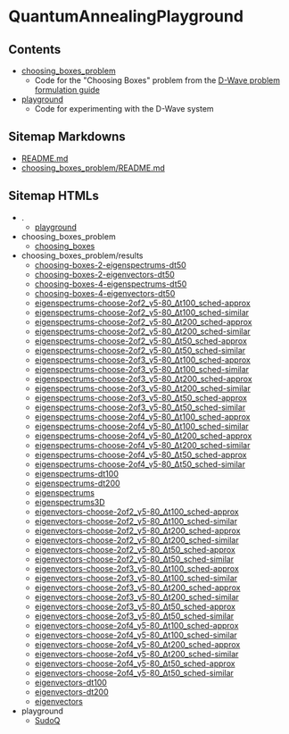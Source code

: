 # QuantumAnnealingPlayground

## Contents

- [choosing_boxes_problem](choosing_boxes_problem)
  - Code for the "Choosing Boxes" problem from the
    [D-Wave problem formulation guide](https://www.dwavesys.com/media/bu0lh5ee/problem-formulation-guide-2022-01-10.pdf)
- [playground](playground)
  - Code for experimenting with the D-Wave system

## Sitemap Markdowns

- [README.md](README.md)
- [choosing_boxes_problem/README.md](choosing_boxes_problem/README.md)

## Sitemap HTMLs

- .
	- [playground](playground.html)
- choosing_boxes_problem
	- [choosing_boxes](choosing_boxes_problem/choosing_boxes.html)
- choosing_boxes_problem/results
	- [choosing-boxes-2-eigenspectrums-dt50](choosing_boxes_problem/results/choosing-boxes-2-eigenspectrums-dt50.html)
	- [choosing-boxes-2-eigenvectors-dt50](choosing_boxes_problem/results/choosing-boxes-2-eigenvectors-dt50.html)
	- [choosing-boxes-4-eigenspectrums-dt50](choosing_boxes_problem/results/choosing-boxes-4-eigenspectrums-dt50.html)
	- [choosing-boxes-4-eigenvectors-dt50](choosing_boxes_problem/results/choosing-boxes-4-eigenvectors-dt50.html)
	- [eigenspectrums-choose-2of2_γ5-80_Δt100_sched-approx](choosing_boxes_problem/results/eigenspectrums-choose-2of2_γ5-80_Δt100_sched-approx.html)
	- [eigenspectrums-choose-2of2_γ5-80_Δt100_sched-similar](choosing_boxes_problem/results/eigenspectrums-choose-2of2_γ5-80_Δt100_sched-similar.html)
	- [eigenspectrums-choose-2of2_γ5-80_Δt200_sched-approx](choosing_boxes_problem/results/eigenspectrums-choose-2of2_γ5-80_Δt200_sched-approx.html)
	- [eigenspectrums-choose-2of2_γ5-80_Δt200_sched-similar](choosing_boxes_problem/results/eigenspectrums-choose-2of2_γ5-80_Δt200_sched-similar.html)
	- [eigenspectrums-choose-2of2_γ5-80_Δt50_sched-approx](choosing_boxes_problem/results/eigenspectrums-choose-2of2_γ5-80_Δt50_sched-approx.html)
	- [eigenspectrums-choose-2of2_γ5-80_Δt50_sched-similar](choosing_boxes_problem/results/eigenspectrums-choose-2of2_γ5-80_Δt50_sched-similar.html)
	- [eigenspectrums-choose-2of3_γ5-80_Δt100_sched-approx](choosing_boxes_problem/results/eigenspectrums-choose-2of3_γ5-80_Δt100_sched-approx.html)
	- [eigenspectrums-choose-2of3_γ5-80_Δt100_sched-similar](choosing_boxes_problem/results/eigenspectrums-choose-2of3_γ5-80_Δt100_sched-similar.html)
	- [eigenspectrums-choose-2of3_γ5-80_Δt200_sched-approx](choosing_boxes_problem/results/eigenspectrums-choose-2of3_γ5-80_Δt200_sched-approx.html)
	- [eigenspectrums-choose-2of3_γ5-80_Δt200_sched-similar](choosing_boxes_problem/results/eigenspectrums-choose-2of3_γ5-80_Δt200_sched-similar.html)
	- [eigenspectrums-choose-2of3_γ5-80_Δt50_sched-approx](choosing_boxes_problem/results/eigenspectrums-choose-2of3_γ5-80_Δt50_sched-approx.html)
	- [eigenspectrums-choose-2of3_γ5-80_Δt50_sched-similar](choosing_boxes_problem/results/eigenspectrums-choose-2of3_γ5-80_Δt50_sched-similar.html)
	- [eigenspectrums-choose-2of4_γ5-80_Δt100_sched-approx](choosing_boxes_problem/results/eigenspectrums-choose-2of4_γ5-80_Δt100_sched-approx.html)
	- [eigenspectrums-choose-2of4_γ5-80_Δt100_sched-similar](choosing_boxes_problem/results/eigenspectrums-choose-2of4_γ5-80_Δt100_sched-similar.html)
	- [eigenspectrums-choose-2of4_γ5-80_Δt200_sched-approx](choosing_boxes_problem/results/eigenspectrums-choose-2of4_γ5-80_Δt200_sched-approx.html)
	- [eigenspectrums-choose-2of4_γ5-80_Δt200_sched-similar](choosing_boxes_problem/results/eigenspectrums-choose-2of4_γ5-80_Δt200_sched-similar.html)
	- [eigenspectrums-choose-2of4_γ5-80_Δt50_sched-approx](choosing_boxes_problem/results/eigenspectrums-choose-2of4_γ5-80_Δt50_sched-approx.html)
	- [eigenspectrums-choose-2of4_γ5-80_Δt50_sched-similar](choosing_boxes_problem/results/eigenspectrums-choose-2of4_γ5-80_Δt50_sched-similar.html)
	- [eigenspectrums-dt100](choosing_boxes_problem/results/eigenspectrums-dt100.html)
	- [eigenspectrums-dt200](choosing_boxes_problem/results/eigenspectrums-dt200.html)
	- [eigenspectrums](choosing_boxes_problem/results/eigenspectrums.html)
	- [eigenspectrums3D](choosing_boxes_problem/results/eigenspectrums3D.html)
	- [eigenvectors-choose-2of2_γ5-80_Δt100_sched-approx](choosing_boxes_problem/results/eigenvectors-choose-2of2_γ5-80_Δt100_sched-approx.html)
	- [eigenvectors-choose-2of2_γ5-80_Δt100_sched-similar](choosing_boxes_problem/results/eigenvectors-choose-2of2_γ5-80_Δt100_sched-similar.html)
	- [eigenvectors-choose-2of2_γ5-80_Δt200_sched-approx](choosing_boxes_problem/results/eigenvectors-choose-2of2_γ5-80_Δt200_sched-approx.html)
	- [eigenvectors-choose-2of2_γ5-80_Δt200_sched-similar](choosing_boxes_problem/results/eigenvectors-choose-2of2_γ5-80_Δt200_sched-similar.html)
	- [eigenvectors-choose-2of2_γ5-80_Δt50_sched-approx](choosing_boxes_problem/results/eigenvectors-choose-2of2_γ5-80_Δt50_sched-approx.html)
	- [eigenvectors-choose-2of2_γ5-80_Δt50_sched-similar](choosing_boxes_problem/results/eigenvectors-choose-2of2_γ5-80_Δt50_sched-similar.html)
	- [eigenvectors-choose-2of3_γ5-80_Δt100_sched-approx](choosing_boxes_problem/results/eigenvectors-choose-2of3_γ5-80_Δt100_sched-approx.html)
	- [eigenvectors-choose-2of3_γ5-80_Δt100_sched-similar](choosing_boxes_problem/results/eigenvectors-choose-2of3_γ5-80_Δt100_sched-similar.html)
	- [eigenvectors-choose-2of3_γ5-80_Δt200_sched-approx](choosing_boxes_problem/results/eigenvectors-choose-2of3_γ5-80_Δt200_sched-approx.html)
	- [eigenvectors-choose-2of3_γ5-80_Δt200_sched-similar](choosing_boxes_problem/results/eigenvectors-choose-2of3_γ5-80_Δt200_sched-similar.html)
	- [eigenvectors-choose-2of3_γ5-80_Δt50_sched-approx](choosing_boxes_problem/results/eigenvectors-choose-2of3_γ5-80_Δt50_sched-approx.html)
	- [eigenvectors-choose-2of3_γ5-80_Δt50_sched-similar](choosing_boxes_problem/results/eigenvectors-choose-2of3_γ5-80_Δt50_sched-similar.html)
	- [eigenvectors-choose-2of4_γ5-80_Δt100_sched-approx](choosing_boxes_problem/results/eigenvectors-choose-2of4_γ5-80_Δt100_sched-approx.html)
	- [eigenvectors-choose-2of4_γ5-80_Δt100_sched-similar](choosing_boxes_problem/results/eigenvectors-choose-2of4_γ5-80_Δt100_sched-similar.html)
	- [eigenvectors-choose-2of4_γ5-80_Δt200_sched-approx](choosing_boxes_problem/results/eigenvectors-choose-2of4_γ5-80_Δt200_sched-approx.html)
	- [eigenvectors-choose-2of4_γ5-80_Δt200_sched-similar](choosing_boxes_problem/results/eigenvectors-choose-2of4_γ5-80_Δt200_sched-similar.html)
	- [eigenvectors-choose-2of4_γ5-80_Δt50_sched-approx](choosing_boxes_problem/results/eigenvectors-choose-2of4_γ5-80_Δt50_sched-approx.html)
	- [eigenvectors-choose-2of4_γ5-80_Δt50_sched-similar](choosing_boxes_problem/results/eigenvectors-choose-2of4_γ5-80_Δt50_sched-similar.html)
	- [eigenvectors-dt100](choosing_boxes_problem/results/eigenvectors-dt100.html)
	- [eigenvectors-dt200](choosing_boxes_problem/results/eigenvectors-dt200.html)
	- [eigenvectors](choosing_boxes_problem/results/eigenvectors.html)
- playground
	- [SudoQ](playground/SudoQ.html)